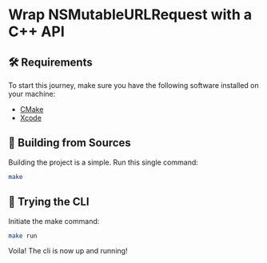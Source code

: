 # Wrap NSMutableURLRequest with a C++ API

## 🛠 Requirements

To start this journey, make sure you have the following software installed on your machine:

- [CMake](https://cmake.org/install/)
- [Xcode](https://developer.apple.com/xcode/)

## 🚀 Building from Sources

Building the project is a simple. Run this single command:

```bash
make
```

## 🚁 Trying the CLI

Initiate the make command:

```bash
make run
```

Voila! The cli is now up and running!

